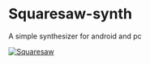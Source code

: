 # Squaresaw-synth
A simple synthesizer for android and pc

[![Squaresaw](http://img.youtube.com/vi/w2wJubTELCA/0.jpg)](https://youtu.be/w2wJubTELCA "Squaresaw")
